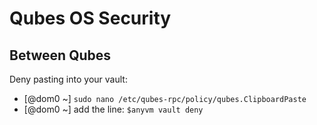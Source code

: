 # Qubes OS Security

## Between Qubes

Deny pasting into your vault:
* [@dom0 ~] `sudo nano /etc/qubes-rpc/policy/qubes.ClipboardPaste`
* [@dom0 ~] add the line: `$anyvm vault deny`

